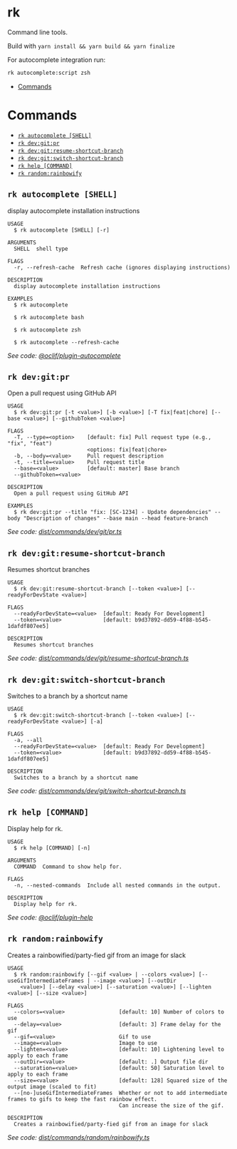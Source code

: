 rk
=================

Command line tools.

Build with `yarn install && yarn build && yarn finalize`

For autocomplete integration run:

```bash
rk autocomplete:script zsh
```

<!-- toc -->
* [Commands](#commands)
<!-- tocstop -->
# Commands
<!-- commands -->
* [`rk autocomplete [SHELL]`](#rk-autocomplete-shell)
* [`rk dev:git:pr`](#rk-devgitpr)
* [`rk dev:git:resume-shortcut-branch`](#rk-devgitresume-shortcut-branch)
* [`rk dev:git:switch-shortcut-branch`](#rk-devgitswitch-shortcut-branch)
* [`rk help [COMMAND]`](#rk-help-command)
* [`rk random:rainbowify`](#rk-randomrainbowify)

## `rk autocomplete [SHELL]`

display autocomplete installation instructions

```
USAGE
  $ rk autocomplete [SHELL] [-r]

ARGUMENTS
  SHELL  shell type

FLAGS
  -r, --refresh-cache  Refresh cache (ignores displaying instructions)

DESCRIPTION
  display autocomplete installation instructions

EXAMPLES
  $ rk autocomplete

  $ rk autocomplete bash

  $ rk autocomplete zsh

  $ rk autocomplete --refresh-cache
```

_See code: [@oclif/plugin-autocomplete](https://github.com/oclif/plugin-autocomplete/blob/v0.2.1/src/commands/autocomplete/index.ts)_

## `rk dev:git:pr`

Open a pull request using GitHub API

```
USAGE
  $ rk dev:git:pr [-t <value>] [-b <value>] [-T fix|feat|chore] [--base <value>] [--githubToken <value>]

FLAGS
  -T, --type=<option>    [default: fix] Pull request type (e.g., "fix", "feat")
                         <options: fix|feat|chore>
  -b, --body=<value>     Pull request description
  -t, --title=<value>    Pull request title
  --base=<value>         [default: master] Base branch
  --githubToken=<value>

DESCRIPTION
  Open a pull request using GitHub API

EXAMPLES
  $ rk dev:git:pr --title "fix: [SC-1234] - Update dependencies" --body "Description of changes" --base main --head feature-branch
```

_See code: [dist/commands/dev/git/pr.ts](https://github.com/kinigitbyday/rk/blob/v0.0.0/dist/commands/dev/git/pr.ts)_

## `rk dev:git:resume-shortcut-branch`

Resumes shortcut branches

```
USAGE
  $ rk dev:git:resume-shortcut-branch [--token <value>] [--readyForDevState <value>]

FLAGS
  --readyForDevState=<value>  [default: Ready For Development]
  --token=<value>             [default: b9d37892-dd59-4f88-b545-1dafdf807ee5]

DESCRIPTION
  Resumes shortcut branches
```

_See code: [dist/commands/dev/git/resume-shortcut-branch.ts](https://github.com/kinigitbyday/rk/blob/v0.0.0/dist/commands/dev/git/resume-shortcut-branch.ts)_

## `rk dev:git:switch-shortcut-branch`

Switches to a branch by a shortcut name

```
USAGE
  $ rk dev:git:switch-shortcut-branch [--token <value>] [--readyForDevState <value>] [-a]

FLAGS
  -a, --all
  --readyForDevState=<value>  [default: Ready For Development]
  --token=<value>             [default: b9d37892-dd59-4f88-b545-1dafdf807ee5]

DESCRIPTION
  Switches to a branch by a shortcut name
```

_See code: [dist/commands/dev/git/switch-shortcut-branch.ts](https://github.com/kinigitbyday/rk/blob/v0.0.0/dist/commands/dev/git/switch-shortcut-branch.ts)_

## `rk help [COMMAND]`

Display help for rk.

```
USAGE
  $ rk help [COMMAND] [-n]

ARGUMENTS
  COMMAND  Command to show help for.

FLAGS
  -n, --nested-commands  Include all nested commands in the output.

DESCRIPTION
  Display help for rk.
```

_See code: [@oclif/plugin-help](https://github.com/oclif/plugin-help/blob/v5.1.10/src/commands/help.ts)_

## `rk random:rainbowify`

Creates a rainbowified/party-fied gif from an image for slack

```
USAGE
  $ rk random:rainbowify [--gif <value> | --colors <value>] [--useGifIntermediateFrames | --image <value>] [--outDir
    <value>] [--delay <value>] [--saturation <value>] [--lighten <value>] [--size <value>]

FLAGS
  --colors=<value>                 [default: 10] Number of colors to use
  --delay=<value>                  [default: 3] Frame delay for the gif
  --gif=<value>                    Gif to use
  --image=<value>                  Image to use
  --lighten=<value>                [default: 10] Lightening level to apply to each frame
  --outDir=<value>                 [default: .] Output file dir
  --saturation=<value>             [default: 50] Saturation level to apply to each frame
  --size=<value>                   [default: 128] Squared size of the output image (scaled to fit)
  --[no-]useGifIntermediateFrames  Whether or not to add intermediate frames to gifs to keep the fast rainbow effect.
                                   Can increase the size of the gif.

DESCRIPTION
  Creates a rainbowified/party-fied gif from an image for slack
```

_See code: [dist/commands/random/rainbowify.ts](https://github.com/kinigitbyday/rk/blob/v0.0.0/dist/commands/random/rainbowify.ts)_
<!-- commandsstop -->
